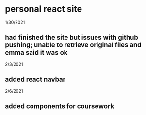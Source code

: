 # personal react site 

1/30/2021
## had finished the site but issues with github pushing; unable to retrieve original files and emma said it was ok 

2/3/2021 
## added react navbar 

2/6/2021 
## added components for coursework 
